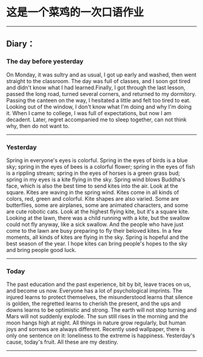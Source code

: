 # 这是一个菜鸡的一次口语作业
---
## Diary：

### The day before yesterday

On Monday, it was sultry and as usual, I got up early and washed, then went straight to the classroom. The day was full of classes, and I soon got tired and didn't know what I had learned.Finally, I got through the last lesson, passed the long road, turned several corners, and returned to my dormitory. Passing the canteen on the way, I hesitated a little and felt too tired to eat. Looking out of the window, I don't know what I'm doing and why I'm doing it. When I came to college, I was full of expectations, but now I am decadent. Later, regret accompanied me to sleep together, can not think why, then do not want to.

----
### Yesterday

Spring in everyone's eyes is colorful. Spring in the eyes of birds is a blue sky; spring in the eyes of bees is a colorful flower; spring in the eyes of fish is a rippling stream; spring in the eyes of horses is a green grass bud; spring in my eyes is a kite flying in the sky.
Spring wind blows Buddha's face, which is also the best time to send kites into the air. Look at the square. Kites are waving in the spring wind. Kites come in all kinds of colors, red, green and colorful. Kite shapes are also varied. Some are butterflies, some are airplanes, some are animated characters, and some are cute robotic cats. Look at the highest flying kite, but it's a square kite. Looking at the lawn, there was a child running with a kite, but the swallow could not fly anyway, like a sick swallow. And the people who have just come to the lawn are busy preparing to fly their beloved kites. In a few moments, all kinds of kites are flying in the sky.
Spring is hopeful and the best season of the year. I hope kites can bring people's hopes to the sky and bring people good luck.

----
### Today

The past education and the past experience, bit by bit, leave traces on us, and become us now.
Everyone has a lot of psychological imprints. The injured learns to protect themselves, the misunderstood learns that silence is golden, the regretted learns to cherish the present, and the ups and downs learns to be optimistic and strong.
The earth will not stop turning and Mars will not suddenly explode. The sun still rises in the morning and the moon hangs high at night. All things in nature grow regularly, but human joys and sorrows are always different.
Recently used wallpaper, there is only one sentence on it: loneliness to the extreme is happiness.
Yesterday's cause, today's fruit. All these are my destiny.

****
